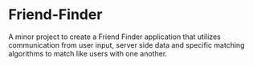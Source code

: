 # Friend-Finder
A minor project to create a Friend Finder application that utilizes communication from user input, server side data and specific matching algorithms to match like users with one another.
